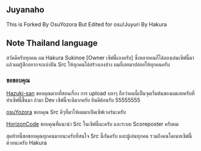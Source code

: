 ## Juyanaho

This is Forked By OsuYozora But Edited for osu!Juyuri By Hakura

## Note Thailand language 

สวัดดีครับทุกคน ผม Hakura Sukinoe [Owner เซิฟนี้เองครับ]
ซึ่งหลายคนก็ได้ลองเล่นเซิฟนี้มาแล้วผมรู้สึกอยากจะแบ่งปัน Src ให้ทุกคนได้สร้างเองบ้าง ผมก็เลยมาปล่อยให้ทุกคนครับ

### ขอขอบคุณ

[Hazuki-san](https://github.com/Hazuki-san) ขอบคุณมากที่สอนเรื่อง การ upload บลาๆ
ถือว่าคนนี้เป็นจุดเริ่มต้นของผมเลยครับที่ทำเซิฟนี้ขึ้นมา ถ้ามา Dev เซิฟนี้จะดีมากครับ ยินดีต้อนรับ 55555555

[osuYozora](https://github.com/osuYozora) ขอบคุณ Src ดีๆที่มาให้ผมมาเปิดเซิฟเวอร์นะครับ

[HorizonCode](https://github.com/HorizonCode) ขอบคุณที่แนะนำ Src ในเซิฟนี้นะครับ 
และระบบ Scoreposter ครับผม

สุดท้ายนี้ขอขอบคุณทุกคนมากนะครับที่สนใจ Src นี้กันครับ และผู้เล่นทุกคน รวมถึงคนโดเนทเซิฟนี้ด้วยนะครับ
Hakura




